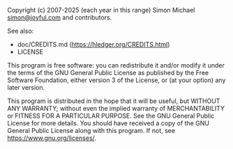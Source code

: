 Copyright (c) 2007-2025 (each year in this range) Simon Michael <simon@joyful.com> and contributors.

See also:

- doc/CREDITS.md (<https://hledger.org/CREDITS.html>)
- LICENSE

This program is free software: you can redistribute it and/or modify
it under the terms of the GNU General Public License as published by
the Free Software Foundation, either version 3 of the License, or
(at your option) any later version.

This program is distributed in the hope that it will be useful, but WITHOUT ANY WARRANTY;
without even the implied warranty of MERCHANTABILITY or FITNESS FOR A PARTICULAR PURPOSE.
See the GNU General Public License for more details.
You should have received a copy of the GNU General Public License along with this program.
If not, see <https://www.gnu.org/licenses/>.
